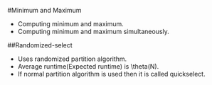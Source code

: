 #Minimum and Maximum
* Computing minimum and maximum.
* Computing minimum and maximum simultaneously.


##Randomized-select
* Uses randomized partition algorithm.
* Average runtime(Expected runtime) is \theta(N).
* If normal partition algorithm is used then it is called quickselect.

